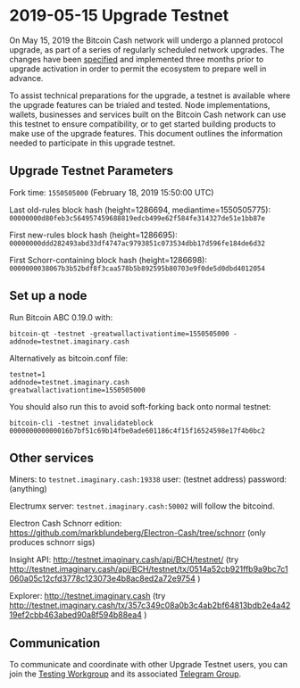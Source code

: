 2019-05-15 Upgrade Testnet
==========================

On May 15, 2019 the Bitcoin Cash network will undergo a planned protocol upgrade, as part of a series of regularly scheduled network upgrades. The changes have been [specified](https://github.com/bitcoincashorg/bitcoincash.org/blob/master/spec/2019-05-15-upgrade.md) and implemented three months prior to upgrade activation in order to permit the ecosystem to prepare well in advance.

To assist technical preparations for the upgrade, a testnet is available where the upgrade features can be trialed and tested. Node implementations, wallets, businesses and services built on the Bitcoin Cash network can use this testnet to ensure compatibility, or to get started building products to make use of the upgrade features. This document outlines the information needed to participate in this upgrade testnet.

## Upgrade Testnet Parameters

Fork time: `1550505000`  (February 18, 2019 15:50:00 UTC)

Last old-rules block hash (height=1286694, mediantime=1550505775):
`00000000d80feb3c564957459688819edcb499e62f584fe314327de51e1bb87e`

First new-rules block hash (height=1286695):
`00000000ddd282493abd33df4747ac9793851c073534dbb17d596fe184de6d32`

First Schorr-containing block hash (height=1286698):
`0000000038067b3b52bdf8f3caa578b5b892595b80703e9f0de5d0dbd4012054`

## Set up a node

Run Bitcoin ABC 0.19.0 with:
```
bitcoin-qt -testnet -greatwallactivationtime=1550505000 -addnode=testnet.imaginary.cash
```

Alternatively as bitcoin.conf file:
```
testnet=1
addnode=testnet.imaginary.cash
greatwallactivationtime=1550505000
```

You should also run this to avoid soft-forking back onto normal testnet:

```
bitcoin-cli -testnet invalidateblock 000000000000016b7bf51c69b14fbe0ade601186c4f15f16524598e17f4b0bc2
```

## Other services

Miners: to `testnet.imaginary.cash:19338`
user: (testnet address) password:(anything)

Electrumx server: `testnet.imaginary.cash:50002` will follow the bitcoind.

Electron Cash Schnorr edition: https://github.com/markblundeberg/Electron-Cash/tree/schnorr
(only produces schnorr sigs)

Insight API: http://testnet.imaginary.cash/api/BCH/testnet/ (try http://testnet.imaginary.cash/api/BCH/testnet/tx/0514a52cb921ffb9a9bc7c1060a05c12cfd3778c123073e4b8ac8ed2a72e9754 )

Explorer: http://testnet.imaginary.cash (try http://testnet.imaginary.cash/tx/357c349c08a0b3c4ab2bf64813bdb2e4a4219ef2cbb463abed90a8f594b88ea4 )

## Communication

To communicate and coordinate with other Upgrade Testnet users, you can join the [Testing Workgroup](workgroup.md) and its associated [Telegram Group](https://t.me/joinchat/DUeWWkYZbVMjvwMTRFlRhw).
